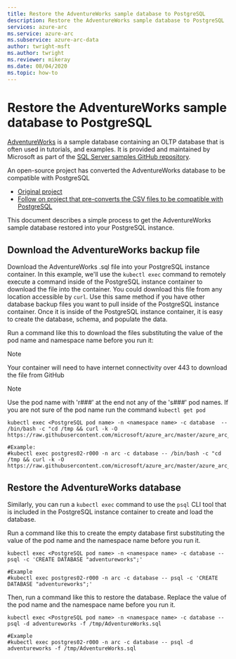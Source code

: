```yaml
---
title: Restore the AdventureWorks sample database to PostgreSQL
description: Restore the AdventureWorks sample database to PostgreSQL
services: azure-arc
ms.service: azure-arc
ms.subservice: azure-arc-data
author: twright-msft
ms.author: twright
ms.reviewer: mikeray
ms.date: 08/04/2020
ms.topic: how-to
---
```


# Restore the AdventureWorks sample database to PostgreSQL

[AdventureWorks](/sql/samples/adventureworks-install-configure) is a sample database containing an OLTP database that is often used in tutorials, and examples. It is provided and maintained by Microsoft as part of the [SQL Server samples GitHub repository](https://github.com/microsoft/sql-server-samples/tree/master/samples/databases).

An open-source project has converted the AdventureWorks database to be compatible with PostgreSQL
- [Original project](https://github.com/lorint/AdventureWorks-for-Postgres)
- [Follow on project that pre-converts the CSV files to be compatible with PostgreSQL](https://github.com/NorfolkDataSci/adventure-works-postgres)

This document describes a simple process to get the AdventureWorks sample database restored into your PostgreSQL instance.

## Download the AdventureWorks backup file

Download the AdventureWorks .sql file into your PostgreSQL instance container. In this example, we'll use the `kubectl exec` command to remotely execute a command inside of the PostgreSQL instance container to download the file into the container. You could download this file from any location accessible by `curl`. Use this same method if you have other database backup files you want to pull inside of the PostgreSQL instance container. Once it is inside of the PostgreSQL instance container, it is easy to create the database, schema, and populate the data.

Run a command like this to download the files substituting the value of the pod name and namespace name before you run it:

> [!NOTE]
>  Your container will need to have internet connectivity over 443 to download the file from GitHub

> [!NOTE]
>  Use the pod name with 'r###' at the end not any of the 's###' pod names.  If you are not sure of the pod name run the command `kubectl get pod`

```console
kubectl exec <PostgreSQL pod name> -n <namespace name> -c database  -- /bin/bash -c "cd /tmp && curl -k -O https://raw.githubusercontent.com/microsoft/azure_arc/master/azure_arc_data_jumpstart/aks/arm_template/postgres_hs/AdventureWorks.sql"

#Example:
#kubectl exec postgres02-r000 -n arc -c database -- /bin/bash -c "cd /tmp && curl -k -O https://raw.githubusercontent.com/microsoft/azure_arc/master/azure_arc_data_jumpstart/aks/arm_template/postgres_hs/AdventureWorks.sql"
```

## Restore the AdventureWorks database

Similarly, you can run a `kubectl exec` command to use the `psql` CLI tool that is included in the PostgreSQL instance container to create and load the database.

Run a command like this to create the empty database first substituting the value of the pod name and the namespace name before you run it.

```console
kubectl exec <PostgreSQL pod name> -n <namespace name> -c database -- psql -c 'CREATE DATABASE "adventureworks";'

#Example
#kubectl exec postgres02-r000 -n arc -c database -- psql -c 'CREATE DATABASE "adventureworks";'
```

Then, run a command like this to restore the database. Replace the value of the pod name and the namespace name before you run it.

```console
kubectl exec <PostgreSQL pod name> -n <namespace name> -c database -- psql -d adventureworks -f /tmp/AdventureWorks.sql

#Example
#kubectl exec postgres02-r000 -n arc -c database -- psql -d adventureworks -f /tmp/AdventureWorks.sql
```